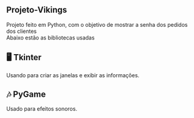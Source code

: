 ## Projeto-Vikings
 Projeto feito em Python, com o objetivo de mostrar a senha dos pedidos dos clientes <br>
 Abaixo estão as bibliotecas usadas


## 🖥 Tkinter

Usando para criar as janelas e exibir as informações.

## 🎶 PyGame

Usado para efeitos sonoros.<br>

